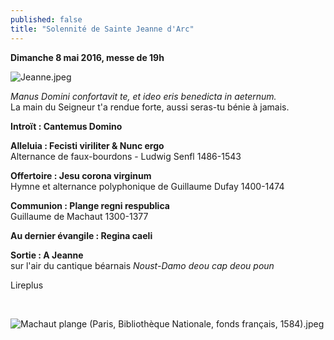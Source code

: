 ```yaml
---
published: false
title: "Solennité de Sainte Jeanne d'Arc"
---
```

**Dimanche 8 mai 2016, messe de 19h**  

![Jeanne.jpeg]({{site.baseurl}}/images/Jeanne.jpeg)

*Manus Domini confortavit te, et ideo eris benedicta in aeternum.*  
La main du Seigneur t'a rendue forte, aussi seras-tu bénie à jamais.

**Introït : Cantemus Domino**  

**Alleluia : Fecisti viriliter & Nunc ergo**  
Alternance de faux-bourdons - Ludwig Senfl 1486-1543

**Offertoire : Jesu corona virginum**  
Hymne et alternance polyphonique de Guillaume Dufay 1400-1474

**Communion : Plange regni respublica**  
Guillaume de Machaut 1300-1377

**Au dernier évangile : Regina caeli**

**Sortie : A Jeanne**  
sur l'air du cantique béarnais *Noust-Damo deou cap deou poun*

Lireplus

&nbsp;

![Machaut plange (Paris, Bibliothèque Nationale, fonds français, 1584).jpeg]({{site.baseurl}}/images/Machaut%20plange%20(Paris%2C%20Biblioth%C3%A8que%20Nationale%2C%20fonds%20fran%C3%A7ais%2C%201584).jpeg)
